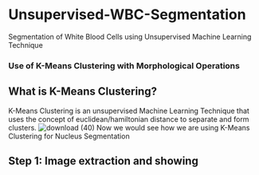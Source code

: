 # Unsupervised-WBC-Segmentation
Segmentation of White Blood Cells using Unsupervised Machine Learning Technique
### Use of K-Means Clustering with Morphological Operations 
## What is K-Means Clustering? 
K-Means Clustering is an unsupervised Machine Learning Technique that uses the concept of euclidean/hamiltonian distance to separate and form 
clusters. 
![download (40)](https://user-images.githubusercontent.com/44440114/144753953-22adddaa-4fed-4110-b01d-053284af4044.png)
Now we would see how we are using K-Means Clustering for Nucleus Segmentation
## Step 1: Image extraction and showing 


